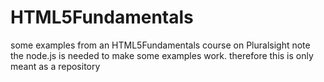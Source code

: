 # HTML5Fundamentals
some examples from an HTML5Fundamentals course on Pluralsight
note the node.js is needed to make some examples work. therefore this is only meant as a repository
